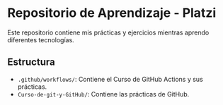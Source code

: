 # Repositorio de Aprendizaje - Platzi

Este repositorio contiene mis prácticas y ejercicios mientras aprendo diferentes tecnologías.

## Estructura

* `.github/workflows/`: Contiene el Curso de GitHub Actions y sus prácticas.
* `Curso-de-git-y-GitHub/`: Contiene las prácticas de GitHub.